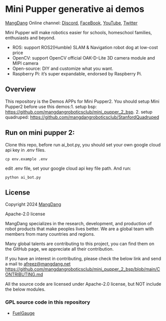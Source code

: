 # Mini Pupper generative ai demos
[MangDang](https://www.mangdang.net/) Online channel: [Discord](https://discord.gg/xJdt3dHBVw), [FaceBook](https://www.facebook.com/groups/716473723088464), [YouTube](https://www.youtube.com/channel/UCqHWYGXmnoO7VWHmENje3ug/featured), [Twitter](https://twitter.com/LeggedRobot)

Mini Pupper will make robotics easier for schools, homeschool families, enthusiasts and beyond.

- ROS: support ROS2(Humble) SLAM & Navigation robot dog at low-cost price
- OpenCV: support OpenCV official OAK-D-Lite 3D camera module and MIPI camera
- Open-source: DIY and customize what you want.
- Raspberry Pi: it’s super expandable, endorsed by Raspberry Pi.

## Overview

This repository is the Demos APPs for Mini Pupper2. You should setup Mini Pupper2 before use this demos:1. setup bsp: https://github.com/mangdangroboticsclub/mini_pupper_2_bsp. 2. setup quadruped: https://github.com/mangdangroboticsclub/StanfordQuadruped 


## Run on mini pupper 2: 

Clone this repo, before run ai_bot.py, you should set your own google cloud api key in .env files.

```
cp env.example .env
```
edit .env file, set your google cloud api key file path. And run:
```
python ai_bot.py
```




## License

Copyright 2024 [MangDang](https://www.mangdang.net/)

Apache-2.0 license

MangDang specializes in the research, development, and production of robot products that make peoples lives better. We are a global team with members from many countries and regions.

Many global talents are contributing to this project, you can find them on the GitHub page, we appreciate all their contribution.

If you have an interest in contributing, please check the below link and send a mail to afreez@mangdang.net
https://github.com/mangdangroboticsclub/mini_pupper_2_bsp/blob/main/CONTRIBUTING.md

All the source code are licensed under Apache-2.0 license, but NOT include the below modules.

### GPL source code in this repository
* [FuelGauge](./FuelGauge)
